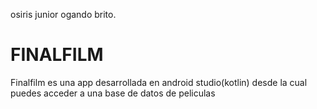 osiris junior ogando brito.
# FINALFILM

Finalfilm es una app desarrollada en android studio(kotlin) desde la cual puedes acceder a una base de datos de peliculas

